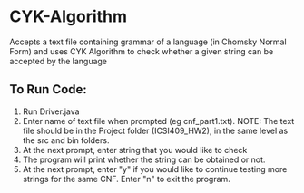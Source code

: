 # CYK-Algorithm
Accepts a text file containing grammar of a language (in Chomsky Normal Form) and uses CYK Algorithm to check whether a given string can be accepted by the language

## To Run Code:
1. Run Driver.java
2. Enter name of text file when prompted (eg cnf_part1.txt). 
    NOTE: The text file should be in the Project folder (ICSI409_HW2), in the same level as the src and bin folders.
3. At the next prompt, enter string that you would like to check 
4. The program will print whether the string can be obtained or not.
5. At the next prompt, enter "y" if you would like to continue testing more strings for the same CNF. Enter "n" to exit the program.